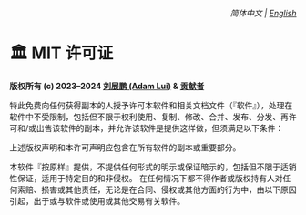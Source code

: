<div align="right">
    <h6>
        <picture>
            <source type="image/svg+xml" media="(prefers-color-scheme: dark)" srcset="https://raw.githubusercontent.com/KudoAI/chatgpt.js/main/media/images/icons/earth-americas-white-icon32.svg">
            <img height=14 src="https://raw.githubusercontent.com/KudoAI/chatgpt.js/main/media/images/icons/earth-americas-icon32.svg">
        </picture>
        &nbsp;简体中文 |
        <a href="../../LICENSE.md">English</a>
    </h6>
</div>

# 🏛️ MIT 许可证

**版权所有 (c) 2023–2024 [刘展鹏 (Adam Lui)](https://github.com/adamlui) & [贡献者](.#-贡献者)**

特此免费向任何获得副本的人授予许可本软件和相关文档文件（『软件』），处理在软件中不受限制，包括但不限于权利使用、复制、修改、合并、发布、分发、再许可和/或出售该软件的副本，并允许该软件是提供这样做，但须满足以下条件：

上述版权声明和本许可声明应包含在所有软件的副本或重要部分。

本软件『按原样』提供，不提供任何形式的明示或保证暗示的，包括但不限于适销性保证，适用于特定目的和非侵权。 在任何情况下都不得作者或版权持有人对任何索赔、损害或其他责任，无论是在合同、侵权或其他方面的行为中，由以下原因引起，出于或与软件或使用或其他交易有关软件。
